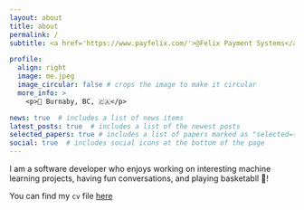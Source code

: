 ```yaml
---
layout: about
title: about
permalink: /
subtitle: <a href='https://www.payfelix.com/'>@Felix Payment Systems</a>.

profile:
  align: right
  image: me.jpeg
  image_circular: false # crops the image to make it circular
  more_info: >
    <p>🏡 Burnaby, BC, 🇨🇦</p>

news: true  # includes a list of news items
latest_posts: true  # includes a list of the newest posts
selected_papers: true # includes a list of papers marked as "selected={true}"
social: true  # includes social icons at the bottom of the page
---
```


<!-- Write your biography here. Tell the world about yourself. Link to your favorite [subreddit](http://reddit.com). You can put a picture in, too. The code is already in, just name your picture `prof_pic.jpg` and put it in the `img/` folder.

Put your address / P.O. box / other info right below your picture. You can also disable any of these elements by editing `profile` property of the YAML header of your `_pages/about.md`. Edit `_bibliography/papers.bib` and Jekyll will render your [publications page](/al-folio/publications/) automatically.

Link to your social media connections, too. This theme is set up to use [Font Awesome icons](https://fontawesome.com/) and [Academicons](https://jpswalsh.github.io/academicons/), like the ones below. Add your Facebook, Twitter, LinkedIn, Google Scholar, or just disable all of them. -->

I am a software developer who enjoys working on interesting machine learning projects, having fun conversations, and playing basketabll 🏀!

You can find my `cv` file [here](https://eddie109109.github.io/jekyll_myblog/cv/)